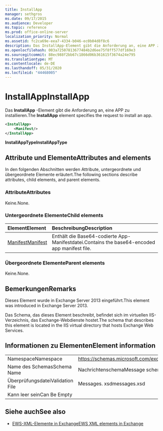 ```yaml
---
title: InstallApp
manager: sethgros
ms.date: 09/17/2015
ms.audience: Developer
ms.topic: reference
ms.prod: office-online-server
localization_priority: Normal
ms.assetid: fc2ca69e-eea7-4334-b046-ec0b04d8f8c6
description: Das InstallApp-Element gibt die Anforderung an, eine APP zu installieren.
ms.openlocfilehash: 003a72507813677484b2d6ee75f8ff577df169e3
ms.sourcegitcommit: 88ec988f2bb67c1866d06b361615f3674a24e795
ms.translationtype: MT
ms.contentlocale: de-DE
ms.lasthandoff: 05/31/2020
ms.locfileid: "44468005"
---
```

# <a name="installapp"></a><span data-ttu-id="a31c6-103">InstallApp</span><span class="sxs-lookup"><span data-stu-id="a31c6-103">InstallApp</span></span>

<span data-ttu-id="a31c6-104">Das **InstallApp** -Element gibt die Anforderung an, eine APP zu installieren.</span><span class="sxs-lookup"><span data-stu-id="a31c6-104">The **InstallApp** element specifies the request to install an app.</span></span> 
  
```XML
<InstallApp>
    <Manifest/>
</InstallApp>
```

 <span data-ttu-id="a31c6-105">**InstallAppType**</span><span class="sxs-lookup"><span data-stu-id="a31c6-105">**InstallAppType**</span></span>
## <a name="attributes-and-elements"></a><span data-ttu-id="a31c6-106">Attribute und Elemente</span><span class="sxs-lookup"><span data-stu-id="a31c6-106">Attributes and elements</span></span>

<span data-ttu-id="a31c6-107">In den folgenden Abschnitten werden Attribute, untergeordnete und übergeordnete Elemente erläutert.</span><span class="sxs-lookup"><span data-stu-id="a31c6-107">The following sections describe attributes, child elements, and parent elements.</span></span>
  
### <a name="attributes"></a><span data-ttu-id="a31c6-108">Attribute</span><span class="sxs-lookup"><span data-stu-id="a31c6-108">Attributes</span></span>

<span data-ttu-id="a31c6-109">Keine.</span><span class="sxs-lookup"><span data-stu-id="a31c6-109">None.</span></span>
  
### <a name="child-elements"></a><span data-ttu-id="a31c6-110">Untergeordnete Elemente</span><span class="sxs-lookup"><span data-stu-id="a31c6-110">Child elements</span></span>

|<span data-ttu-id="a31c6-111">**Element**</span><span class="sxs-lookup"><span data-stu-id="a31c6-111">**Element**</span></span>|<span data-ttu-id="a31c6-112">**Beschreibung**</span><span class="sxs-lookup"><span data-stu-id="a31c6-112">**Description**</span></span>|
|:-----|:-----|
|[<span data-ttu-id="a31c6-113">Manifest</span><span class="sxs-lookup"><span data-stu-id="a31c6-113">Manifest</span></span>](manifest.md) <br/> |<span data-ttu-id="a31c6-114">Enthält die Base64-codierte App-Manifestdatei.</span><span class="sxs-lookup"><span data-stu-id="a31c6-114">Contains the base64-encoded app manifest file.</span></span>  <br/> |
   
### <a name="parent-elements"></a><span data-ttu-id="a31c6-115">Übergeordnete Elemente</span><span class="sxs-lookup"><span data-stu-id="a31c6-115">Parent elements</span></span>

<span data-ttu-id="a31c6-116">Keine.</span><span class="sxs-lookup"><span data-stu-id="a31c6-116">None.</span></span>
  
## <a name="remarks"></a><span data-ttu-id="a31c6-117">Bemerkungen</span><span class="sxs-lookup"><span data-stu-id="a31c6-117">Remarks</span></span>

<span data-ttu-id="a31c6-118">Dieses Element wurde in Exchange Server 2013 eingeführt.</span><span class="sxs-lookup"><span data-stu-id="a31c6-118">This element was introduced in Exchange Server 2013.</span></span>
  
<span data-ttu-id="a31c6-119">Das Schema, das dieses Element beschreibt, befindet sich im virtuellen IIS-Verzeichnis, das Exchange-Webdienste hostet.</span><span class="sxs-lookup"><span data-stu-id="a31c6-119">The schema that describes this element is located in the IIS virtual directory that hosts Exchange Web Services.</span></span>
  
## <a name="element-information"></a><span data-ttu-id="a31c6-120">Informationen zu Elementen</span><span class="sxs-lookup"><span data-stu-id="a31c6-120">Element information</span></span>

|||
|:-----|:-----|
|<span data-ttu-id="a31c6-121">Namespace</span><span class="sxs-lookup"><span data-stu-id="a31c6-121">Namespace</span></span>  <br/> |https://schemas.microsoft.com/exchange/services/2006/messages  <br/> |
|<span data-ttu-id="a31c6-122">Name des Schemas</span><span class="sxs-lookup"><span data-stu-id="a31c6-122">Schema Name</span></span>  <br/> |<span data-ttu-id="a31c6-123">Nachrichtenschema</span><span class="sxs-lookup"><span data-stu-id="a31c6-123">Message schema</span></span>  <br/> |
|<span data-ttu-id="a31c6-124">Überprüfungsdatei</span><span class="sxs-lookup"><span data-stu-id="a31c6-124">Validation File</span></span>  <br/> |<span data-ttu-id="a31c6-125">Messages. xsd</span><span class="sxs-lookup"><span data-stu-id="a31c6-125">messages.xsd</span></span>  <br/> |
|<span data-ttu-id="a31c6-126">Kann leer sein</span><span class="sxs-lookup"><span data-stu-id="a31c6-126">Can Be Empty</span></span>  <br/> ||
   
## <a name="see-also"></a><span data-ttu-id="a31c6-127">Siehe auch</span><span class="sxs-lookup"><span data-stu-id="a31c6-127">See also</span></span>



- [<span data-ttu-id="a31c6-128">EWS-XML-Elemente in Exchange</span><span class="sxs-lookup"><span data-stu-id="a31c6-128">EWS XML elements in Exchange</span></span>](ews-xml-elements-in-exchange.md)

